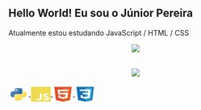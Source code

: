 ## Hello World! Eu sou o Júnior Pereira
Atualmente estou estudando JavaScript / HTML / CSS

<div align="center">
  <a href="https://github.com/rprjunior">
  <img height="180em" src="https://github-readme-stats.vercel.app/api?username=rprjunior&show_icons=true&theme=dark&include_all_commits=true&count_private=true"/>

##
    
  <img height="180em" src="https://github-readme-stats.vercel.app/api/top-langs/?username=rprjunior&layout=compact&langs_count=7&theme=dark"/>
</div>
<div style="display: inline_block"><br>
  <img align="center" alt="Rafa-Python" height="30" width="40" src="https://raw.githubusercontent.com/devicons/devicon/master/icons/python/python-original.svg">
  <img align="center" alt="Rafa-Js" height="30" width="40" src="https://raw.githubusercontent.com/devicons/devicon/master/icons/javascript/javascript-plain.svg">
  <img align="center" alt="Rafa-HTML" height="30" width="40" src="https://raw.githubusercontent.com/devicons/devicon/master/icons/html5/html5-original.svg">
  <img align="center" alt="Rafa-CSS" height="30" width="40" src="https://raw.githubusercontent.com/devicons/devicon/master/icons/css3/css3-original.svg">     
 </div>
  
  ##
